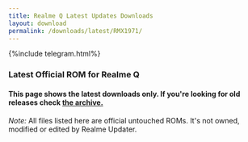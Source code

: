 ```yaml
---
title: Realme Q Latest Updates Downloads
layout: download
permalink: /downloads/latest/RMX1971/
---
```

<script>
    $(document).ready(function () {
        loadLatest("RMX1971");
    });
</script>

{%include telegram.html%}

<div class="col-12 mx-auto">
    <h3 class="title bg-light p-2 rounded">Latest Official ROM for Realme Q</h3>
    <h4>This page shows the latest downloads only. If you're looking for old releases check
        <a href="/downloads/archive/RMX1971/">the archive.</a></h4>
    <p><i>Note: </i>All files listed here are official untouched ROMs.
        It's not owned, modified or edited by Realme Updater.</p>
    <div id="downloads">
    </div>
</div>
